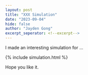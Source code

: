 ```yaml
---
layout: post
title: "XXX Simulation"
date: "2023-09-04"
hide: false
author: "Jayden Gong"
excerpt_seperator: <!--excerpt-->
---
```


I made an interesting simulation for ...

<!--excerpt-->

{% include simulation.html %}

Hope you like it.
